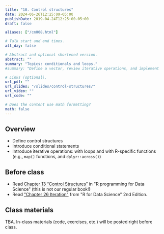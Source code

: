 ```yaml
---
title: "10. Control structures"
date: 2024-06-26T12:25:00-05:00
publishDate: 2019-04-24T12:25:00-05:00
draft: false

aliases: ["/cm008.html"]

# Talk start and end times.
all_day: false

# Abstract and optional shortened version.
abstract: ""
summary: "Topics: conditionals and loops."
#summary: "Define a vector, review iterative operations, and implement iteration using a range of techniques."

# Links (optional).
url_pdf: ""
url_slides: "/slides/control-structures/"
url_video: ""
url_code: ""

# Does the content use math formatting?
math: false
---
```




## Overview

* Define control structures
* Introduce conditional statements
* Introduce iterative operations: with loops and with R-specific functions (e.g., `map()` functions, and `dplyr::across()`)


## Before class

* Read [Chapter 13 “Control Structures”](https://bookdown.org/rdpeng/rprogdatascience/control-structures.html) in "R programming for Data Science" (this is not our regular book!)
* Read ["Chapter 26 Iteration"](https://r4ds.hadley.nz/iteration) from "R for Data Science" 2nd Edition.


## Class materials

TBA. In-class materials (code, exercises, etc.) will be posted right before class.

<!--
* Run the code below in your console to download today’s in-class exercises: `usethis::use_course("css-materials/control-structures")`
-->

<!--
* [Data storage types](/notes/vectors/)
* [Iteration](/notes/iteration/)
* [Column-wise operations](https://dplyr.tidyverse.org/dev/articles/colwise.html)

## What you need to do after class

* Complete/Start Homework assignments
* Review today’s lecture materials, and prepare for next class
-->
